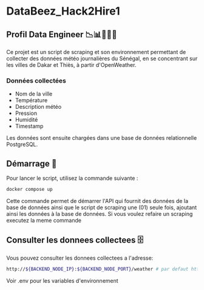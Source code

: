# DataBeez_Hack2Hire1

## Profil Data Engineer 📉📊👨🏾‍💻

Ce projet est un script de scraping et son environnement permettant de collecter des données météo journalières du Sénégal, en se concentrant sur les villes de Dakar et Thiès, à partir d'OpenWeather. 

### Données collectées
- Nom de la ville
- Température
- Description météo
- Pression
- Humidité
- Timestamp

Les données sont ensuite chargées dans une base de données relationnelle PostgreSQL.

## Démarrage 🚀

Pour lancer le script, utilisez la commande suivante :

```bash
docker compose up
```


Cette commande permet de démarrer l'API qui fournit des données de la base de données ainsi que le script de scraping une (01) seule fois, ajoutant ainsi les données à la base de données.
Si vous voulez refaire un scraping executez la meme commande

## Consulter les donnees collectees 🗄️

Vous pouvez consulter les donnees collectees a l'adresse:

```bash
http://${BACKEND_NODE_IP}:${BACKEND_NODE_PORT}/weather # par defaut http://172.18.0.3:3000/weather
```

Voir .env pour les variables d'environnement